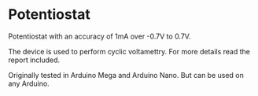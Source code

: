 # Potentiostat
Potentiostat with an accuracy of 1mA over -0.7V to 0.7V.

The device is used to perform cyclic voltamettry. 
For more details read the report included.

Originally tested in Arduino Mega and Arduino Nano.
But can be used on any Arduino.
